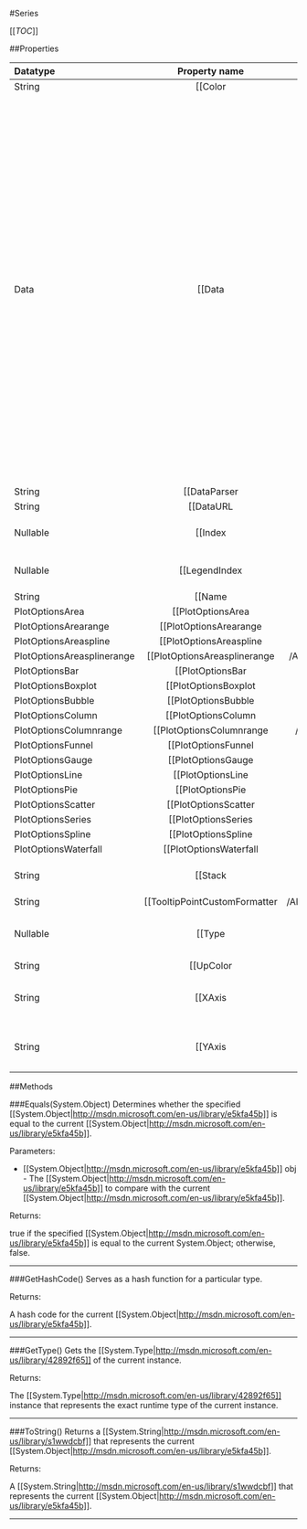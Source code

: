 #Series

[[_TOC_]]

##Properties

|Datatype|Property name|Property description|Default Value|
|:-------|:----------:|:-----------------:|:-----------:|
|String|[[Color|/API/Izenda/Web/UI/HighCharts/Options/CodeSamples/Izenda_Web_UI_HighCharts_Options_Series_Color]]||null|
|Data|[[Data|/API/Izenda/Web/UI/HighCharts/Options/CodeSamples/Izenda_Web_UI_HighCharts_Options_Series_Data]]| An array of data points for the series. The points can be given in three ways: <ol><li>An array of numerical values. In this case, the numberical values will be interpreted and y values, and x values will be automatically calculated, either starting at 0 and incrementing by 1, or from <code>pointStart</code> and <code>pointInterval</code> given in the plotOptions. If the axis is has categories, these will be used. This option is not available for range series. Example:<pre>data: [0, 5, 3, 5]</pre></li><li><p>An array of arrays with two values. In this case, the first value is the x value and the second is the y value. If the first value is a string, it is applied as the name of the point, and the x value is incremented following the above rules.</p><p>For range series, the arrays will be interpreted as <code>[x, low, high]</code>. In this cases, the X value can be skipped altogether to make use of <code>pointStart</code> and <code>pointRange</code>.</p> Example:<pre>data: [[5, 2], [6, 3], [8, 2]]</pre></li><li><p>An array of objects with named values. In this case the objects are point configuration objects as seen below.</p><p>Range series values are given by <code>low</code> and <code>high</code>.</p>Example:<pre>data: [{ name: 'Point 1', color: '#00FF00', y: 0}, { name: 'Point 2', color: '#FF00FF', y: 5}]</pre></li></ol>|null|
|String|[[DataParser|/API/Izenda/Web/UI/HighCharts/Options/CodeSamples/Izenda_Web_UI_HighCharts_Options_Series_DataParser]]||null|
|String|[[DataURL|/API/Izenda/Web/UI/HighCharts/Options/CodeSamples/Izenda_Web_UI_HighCharts_Options_Series_DataURL]]||null|
|Nullable|[[Index|/API/Izenda/Web/UI/HighCharts/Options/CodeSamples/Izenda_Web_UI_HighCharts_Options_Series_Index]]| The index of the series in the chart, affecting the internal index in the <code>chart.series</code> array, the visible Z index as well as the order in the legend. |null|
|Nullable|[[LegendIndex|/API/Izenda/Web/UI/HighCharts/Options/CodeSamples/Izenda_Web_UI_HighCharts_Options_Series_LegendIndex]]| The sequential index of the series in the legend. <div class="demo">Try it: <a href="http://jsfiddle.net/gh/get/jquery/1.7.1/highslide-software/highcharts.com/tree/master/samples/highcharts/series/legendindex/" target="_blank">Legend in opposite order</a></div>. |null|
|String|[[Name|/API/Izenda/Web/UI/HighCharts/Options/CodeSamples/Izenda_Web_UI_HighCharts_Options_Series_Name]]| The name of the series as shown in the legend, tooltip etc. |null|
|PlotOptionsArea|[[PlotOptionsArea|/API/Izenda/Web/UI/HighCharts/Options/CodeSamples/Izenda_Web_UI_HighCharts_Options_Series_PlotOptionsArea]]||null|
|PlotOptionsArearange|[[PlotOptionsArearange|/API/Izenda/Web/UI/HighCharts/Options/CodeSamples/Izenda_Web_UI_HighCharts_Options_Series_PlotOptionsArearange]]||null|
|PlotOptionsAreaspline|[[PlotOptionsAreaspline|/API/Izenda/Web/UI/HighCharts/Options/CodeSamples/Izenda_Web_UI_HighCharts_Options_Series_PlotOptionsAreaspline]]||null|
|PlotOptionsAreasplinerange|[[PlotOptionsAreasplinerange|/API/Izenda/Web/UI/HighCharts/Options/CodeSamples/Izenda_Web_UI_HighCharts_Options_Series_PlotOptionsAreasplinerange]]||null|
|PlotOptionsBar|[[PlotOptionsBar|/API/Izenda/Web/UI/HighCharts/Options/CodeSamples/Izenda_Web_UI_HighCharts_Options_Series_PlotOptionsBar]]||null|
|PlotOptionsBoxplot|[[PlotOptionsBoxplot|/API/Izenda/Web/UI/HighCharts/Options/CodeSamples/Izenda_Web_UI_HighCharts_Options_Series_PlotOptionsBoxplot]]||null|
|PlotOptionsBubble|[[PlotOptionsBubble|/API/Izenda/Web/UI/HighCharts/Options/CodeSamples/Izenda_Web_UI_HighCharts_Options_Series_PlotOptionsBubble]]||null|
|PlotOptionsColumn|[[PlotOptionsColumn|/API/Izenda/Web/UI/HighCharts/Options/CodeSamples/Izenda_Web_UI_HighCharts_Options_Series_PlotOptionsColumn]]||null|
|PlotOptionsColumnrange|[[PlotOptionsColumnrange|/API/Izenda/Web/UI/HighCharts/Options/CodeSamples/Izenda_Web_UI_HighCharts_Options_Series_PlotOptionsColumnrange]]||null|
|PlotOptionsFunnel|[[PlotOptionsFunnel|/API/Izenda/Web/UI/HighCharts/Options/CodeSamples/Izenda_Web_UI_HighCharts_Options_Series_PlotOptionsFunnel]]||null|
|PlotOptionsGauge|[[PlotOptionsGauge|/API/Izenda/Web/UI/HighCharts/Options/CodeSamples/Izenda_Web_UI_HighCharts_Options_Series_PlotOptionsGauge]]||null|
|PlotOptionsLine|[[PlotOptionsLine|/API/Izenda/Web/UI/HighCharts/Options/CodeSamples/Izenda_Web_UI_HighCharts_Options_Series_PlotOptionsLine]]||null|
|PlotOptionsPie|[[PlotOptionsPie|/API/Izenda/Web/UI/HighCharts/Options/CodeSamples/Izenda_Web_UI_HighCharts_Options_Series_PlotOptionsPie]]||null|
|PlotOptionsScatter|[[PlotOptionsScatter|/API/Izenda/Web/UI/HighCharts/Options/CodeSamples/Izenda_Web_UI_HighCharts_Options_Series_PlotOptionsScatter]]||null|
|PlotOptionsSeries|[[PlotOptionsSeries|/API/Izenda/Web/UI/HighCharts/Options/CodeSamples/Izenda_Web_UI_HighCharts_Options_Series_PlotOptionsSeries]]||null|
|PlotOptionsSpline|[[PlotOptionsSpline|/API/Izenda/Web/UI/HighCharts/Options/CodeSamples/Izenda_Web_UI_HighCharts_Options_Series_PlotOptionsSpline]]||null|
|PlotOptionsWaterfall|[[PlotOptionsWaterfall|/API/Izenda/Web/UI/HighCharts/Options/CodeSamples/Izenda_Web_UI_HighCharts_Options_Series_PlotOptionsWaterfall]]||null|
|String|[[Stack|/API/Izenda/Web/UI/HighCharts/Options/CodeSamples/Izenda_Web_UI_HighCharts_Options_Series_Stack]]| This option allows grouping series in a stacked chart. The stack option can be a string or a number or anything else, as long as the grouped series' stack options match each other. |null|
|String|[[TooltipPointCustomFormatter|/API/Izenda/Web/UI/HighCharts/Options/CodeSamples/Izenda_Web_UI_HighCharts_Options_Series_TooltipPointCustomFormatter]]||null|
|Nullable|[[Type|/API/Izenda/Web/UI/HighCharts/Options/CodeSamples/Izenda_Web_UI_HighCharts_Options_Series_Type]]| The type of series. Can be one of <code>area</code>, <code>areaspline</code>, <code>bar</code>, <code>column</code>, <code>line</code>, <code>pie</code>, <code>scatter</code> or <code>spline</code>. From version 2.3, <code>arearange</code>, <code>areasplinerange</code> and <code>columnrange</code> are supported with the highcharts-more.js component. |null|
|String|[[UpColor|/API/Izenda/Web/UI/HighCharts/Options/CodeSamples/Izenda_Web_UI_HighCharts_Options_Series_UpColor]]||null|
|String|[[XAxis|/API/Izenda/Web/UI/HighCharts/Options/CodeSamples/Izenda_Web_UI_HighCharts_Options_Series_XAxis]]| When using dual or multiple x axes, this number defines which xAxis the particular series is connected to. It refers to either the <a href="#xAxis.id">axis id</a> or the index of the axis in the xAxis array, with 0 being the first. Default: 0 |null|
|String|[[YAxis|/API/Izenda/Web/UI/HighCharts/Options/CodeSamples/Izenda_Web_UI_HighCharts_Options_Series_YAxis]]| When using dual or multiple x axes, this number defines which yAxis the particular series is connected to. It refers to either the <a href="#yAxis.id">axis id</a> or the index of the axis in the yAxis array, with 0 being the first. Default: 0 |null|


##Methods

###Equals(System.Object)
Determines whether the specified [[System.Object|http://msdn.microsoft.com/en-us/library/e5kfa45b]] is equal to the current [[System.Object|http://msdn.microsoft.com/en-us/library/e5kfa45b]].

Parameters: 

* [[System.Object|http://msdn.microsoft.com/en-us/library/e5kfa45b]] obj  - The [[System.Object|http://msdn.microsoft.com/en-us/library/e5kfa45b]] to compare with the current [[System.Object|http://msdn.microsoft.com/en-us/library/e5kfa45b]].





Returns:

true if the specified [[System.Object|http://msdn.microsoft.com/en-us/library/e5kfa45b]] is equal to the current System.Object; otherwise, false.


---


###GetHashCode()
 Serves as a hash function for a particular type.  





Returns:

A hash code for the current [[System.Object|http://msdn.microsoft.com/en-us/library/e5kfa45b]].


---


###GetType()
Gets the [[System.Type|http://msdn.microsoft.com/en-us/library/42892f65]] of the current instance.





Returns:

The [[System.Type|http://msdn.microsoft.com/en-us/library/42892f65]] instance that represents the exact runtime type of the current instance.


---


###ToString()
Returns a [[System.String|http://msdn.microsoft.com/en-us/library/s1wwdcbf]] that represents the current [[System.Object|http://msdn.microsoft.com/en-us/library/e5kfa45b]].





Returns:

A [[System.String|http://msdn.microsoft.com/en-us/library/s1wwdcbf]] that represents the current [[System.Object|http://msdn.microsoft.com/en-us/library/e5kfa45b]].


---


